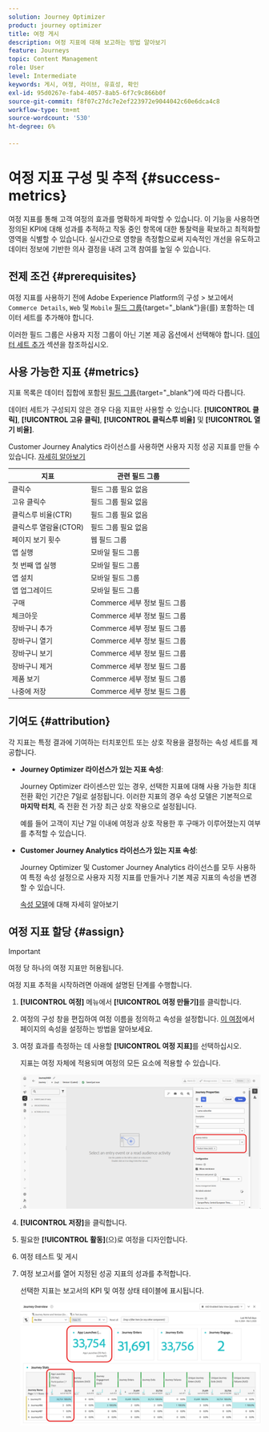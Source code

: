 ```yaml
---
solution: Journey Optimizer
product: journey optimizer
title: 여정 게시
description: 여정 지표에 대해 보고하는 방법 알아보기
feature: Journeys
topic: Content Management
role: User
level: Intermediate
keywords: 게시, 여정, 라이브, 유효성, 확인
exl-id: 95d0267e-fab4-4057-8ab5-6f7c9c866b0f
source-git-commit: f8f07c27dc7e2ef223972e9044042c60e6dca4c8
workflow-type: tm+mt
source-wordcount: '530'
ht-degree: 6%

---
```


# 여정 지표 구성 및 추적 {#success-metrics}

여정 지표를 통해 고객 여정의 효과를 명확하게 파악할 수 있습니다. 이 기능을 사용하면 정의된 KPI에 대해 성과를 추적하고 작동 중인 항목에 대한 통찰력을 확보하고 최적화할 영역을 식별할 수 있습니다. 실시간으로 영향을 측정함으로써 지속적인 개선을 유도하고 데이터 정보에 기반한 의사 결정을 내려 고객 참여를 높일 수 있습니다.

## 전제 조건 {#prerequisites}

여정 지표를 사용하기 전에 Adobe Experience Platform의 구성 > 보고에서 `Commerce Details`, `Web` 및 `Mobile` [필드 그룹](https://experienceleague.adobe.com/docs/experience-platform/xdm/tutorials/create-schema-ui.html?lang=ko#field-group){target="_blank"}을(를) 포함하는 데이터 세트를 추가해야 합니다.

이러한 필드 그룹은 사용자 지정 그룹이 아닌 기본 제공 옵션에서 선택해야 합니다. [데이터 세트 추가](../reports/reporting-configuration.md#add-datasets) 섹션을 참조하십시오.

## 사용 가능한 지표 {#metrics}

지표 목록은 데이터 집합에 포함된 [필드 그룹](https://experienceleague.adobe.com/docs/experience-platform/xdm/tutorials/create-schema-ui.html?lang=ko#field-group){target="_blank"}에 따라 다릅니다.

데이터 세트가 구성되지 않은 경우 다음 지표만 사용할 수 있습니다. **[!UICONTROL 클릭]**, **[!UICONTROL 고유 클릭]**, **[!UICONTROL 클릭스루 비율]** 및 **[!UICONTROL 열기 비율]**.

Customer Journey Analytics 라이선스를 사용하면 사용자 지정 성공 지표를 만들 수 있습니다. [자세히 알아보기](https://experienceleague.adobe.com/ko/docs/analytics-platform/using/cja-components/cja-calcmetrics/cm-workflow/participation-metric)


| 지표 | 관련 필드 그룹 |
|-|-|
| 클릭수 | 필드 그룹 필요 없음 |
| 고유 클릭수 | 필드 그룹 필요 없음 |
| 클릭스루 비율(CTR) | 필드 그룹 필요 없음 |
| 클릭스루 열람율(CTOR) | 필드 그룹 필요 없음 |
| 페이지 보기 횟수 | 웹 필드 그룹 |
| 앱 실행 | 모바일 필드 그룹 |
| 첫 번째 앱 실행 | 모바일 필드 그룹 |
| 앱 설치 | 모바일 필드 그룹 |
| 앱 업그레이드 | 모바일 필드 그룹 |
| 구매 | Commerce 세부 정보 필드 그룹 |
| 체크아웃 | Commerce 세부 정보 필드 그룹 |
| 장바구니 추가 | Commerce 세부 정보 필드 그룹 |
| 장바구니 열기 | Commerce 세부 정보 필드 그룹 |
| 장바구니 보기 | Commerce 세부 정보 필드 그룹 |
| 장바구니 제거 | Commerce 세부 정보 필드 그룹 |
| 제품 보기 | Commerce 세부 정보 필드 그룹 |
| 나중에 저장 | Commerce 세부 정보 필드 그룹 |

## 기여도 {#attribution}

각 지표는 특정 결과에 기여하는 터치포인트 또는 상호 작용을 결정하는 속성 세트를 제공합니다.

* **Journey Optimizer 라이선스가 있는 지표 속성**:

  Journey Optimizer 라이센스만 있는 경우, 선택한 지표에 대해 사용 가능한 최대 전환 확인 기간은 7일로 설정됩니다. 이러한 지표의 경우 속성 모델은 기본적으로 **마지막 터치**, 즉 전환 전 가장 최근 상호 작용으로 설정됩니다.

  예를 들어 고객이 지난 7일 이내에 여정과 상호 작용한 후 구매가 이루어졌는지 여부를 추적할 수 있습니다.

* **Customer Journey Analytics 라이선스가 있는 지표 속성**:

  Journey Optimizer 및 Customer Journey Analytics 라이선스를 모두 사용하여 특정 속성 설정으로 사용자 지정 지표를 만들거나 기본 제공 지표의 속성을 변경할 수 있습니다.

  [속성 모델](https://experienceleague.adobe.com/ko/docs/analytics-platform/using/cja-dataviews/component-settings/attribution#attribution-models)에 대해 자세히 알아보기

## 여정 지표 할당 {#assign}

>[!IMPORTANT]
>
>여정 당 하나의 여정 지표만 허용됩니다.

여정 지표 추적을 시작하려면 아래에 설명된 단계를 수행합니다.

1. **[!UICONTROL 여정]** 메뉴에서 **[!UICONTROL 여정 만들기]**&#x200B;를 클릭합니다.

1. 여정의 구성 창을 편집하여 여정 이름을 정의하고 속성을 설정합니다. [이 여정](../building-journeys/journey-properties.md)에서 페이지의 속성을 설정하는 방법을 알아보세요.

1. 여정 효과를 측정하는 데 사용할 **[!UICONTROL 여정 지표]**&#x200B;를 선택하십시오.

   지표는 여정 자체에 적용되며 여정의 모든 요소에 적용할 수 있습니다.

   ![](assets/success_metric.png)

1. **[!UICONTROL 저장]**&#x200B;을 클릭합니다.

1. 필요한 **[!UICONTROL 활동]**(으)로 여정을 디자인합니다.

1. 여정 테스트 및 게시

1. 여정 보고서를 열어 지정된 성공 지표의 성과를 추적합니다.

   선택한 지표는 보고서의 KPI 및 여정 상태 테이블에 표시됩니다.

   ![](assets/success_metric_2.png)
